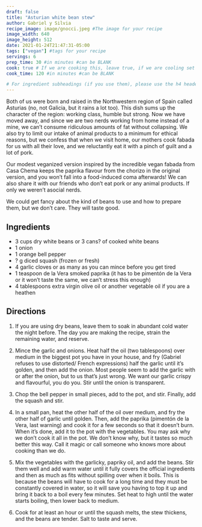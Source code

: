 ```yaml
---
draft: false
title: "Asturian white bean stew"
author: Gabriel y Silvia
recipe_image: image/gnocci.jpeg #The image for your recipe
image_width: 640
image_height: 512
date: 2021-01-24T21:47:31-05:00
tags: ["vegan"] #tags for your recipe
servings: 6
prep_time: 30 #in minutes #can be BLANK
cook: true # If we are cooking this, leave true, if we are cooling set to false
cook_time: 120 #in minutes #can be BLANK

# For ingredient subheadings (if you use them), please use the h4 header.  For print view I have those elements targeted
---
```


Both of us were born and raised in the Northwestern region of Spain called Asturias (no, not Galicia, but it rains a lot too). This dish sums up the character of the region: working class, humble but strong. Now we have moved away, and since we are two nerds working from home instead of a mine, we can’t consume ridiculous amounts of fat without collapsing. We also try to limit our intake of animal products to a minimum for ethical reasons, but we confess that when we visit home, our mothers cook fabada for us with all their love, and we reluctantly eat it with a pinch of guilt and a lot of pork.

Our modest veganized version inspired by the incredible vegan fabada from Casa Chema keeps the paprika flavour from the chorizo in the original version, and you won’t fall into a food-induced coma afterwards! We can also share it with our friends who don’t eat pork or any animal products. If only we weren’t asocial nerds.

We could get fancy about the kind of beans to use and how to prepare them, but we don’t care. They will taste good.



## Ingredients

- 3 cups dry white beans or 3 cans? of cooked white beans
- 1 onion
- 1 orange bell pepper
- ? g diced squash (frozen or fresh)
- 4 garlic cloves or as many as you can mince before you get tired
- 1 teaspoon de la Vera smoked paprika (it has to be pimentón de la Vera or it won’t taste the same, we can’t stress this enough)
- 4 tablespoons extra virgin olive oil or another vegetable oil if you are a heathen

## Directions

1. If you are using dry beans, leave them to soak in abundant cold water the night before. The day you are making the recipe, strain the remaining water, and reserve. 

2. Mince the garlic and onions. Heat half the oil (two tablespoons) over medium in the biggest pot you have in your house, and fry (Gabriel refuses to use distorted/ French expressions) half the garlic until it’s golden, and then add the onion. Most people seem to add the garlic with or after the onion, but to us that’s just wrong. We want our garlic crispy and flavourful, you do you. Stir until the onion is transparent.

3. Chop the bell pepper in small pieces, add to the pot, and stir. Finally, add the squash and stir.

4. In a small pan, heat the other half of the oil over medium, and fry the other half of garlic until golden. Then, add the paprika (pimentón de la Vera, last warning) and cook it for a few seconds so that it doesn’t burn. When it’s done, add it to the pot with the vegetables. You may ask why we don’t cook it all in the pot. We don’t know why, but it tastes so much better this way. Call it magic or call someone who knows more about cooking than we do.

5. Mix the vegetables with the garlicky, papriky oil, and add the beans. Stir them well and add warm water until it fully covers the official ingredients and then as much as fits without spilling over when it boils. This is because the beans will have to cook for a long time and they must be constantly covered in water, so it will save you having to top it up and bring it back to a boil every few minutes. Set heat to high until the water starts boiling, then lower back to medium.

6. Cook for at least an hour or until the squash melts, the stew thickens, and the beans are tender. Salt to taste and serve.
